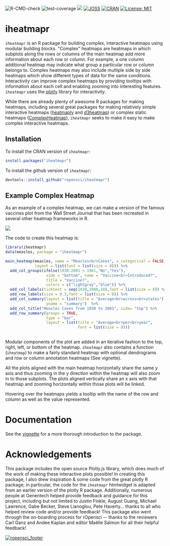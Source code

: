 ![R-CMD-check](https://github.com/ropensci/iheatmapr/actions/workflows/check-standard.yaml/badge.svg)
![test-coverage](https://github.com/ropensci/iheatmapr/actions/workflows/test-coverage.yaml/badge.svg)
[![](https://badges.ropensci.org/107_status.svg)](https://github.com/ropensci/onboarding/issues/107)
[![JOSS](http://joss.theoj.org/papers/10.21105/joss.00359/status.svg)](http://joss.theoj.org/papers/10.21105/joss.00359)
[![CRAN](https://www.r-pkg.org/badges/version/iheatmapr)](https://cran.r-project.org/package=iheatmapr)
[![License: MIT](https://img.shields.io/badge/License-MIT-yellow.svg)](https://opensource.org/licenses/MIT)

# iheatmapr

`iheatmapr` is an R package for building complex, interactive heatmaps using modular building blocks. "Complex" heatmaps are heatmaps in which subplots along the rows or columns of the main heatmap add more information about each row or column. For example, a one column additional heatmap may indicate what group a particular row or column belongs to. Complex heatmaps may also include multiple side by side heatmaps which show different types of data for the same conditions. Interactivity can improve complex heatmaps by providing tooltips with information about each cell and enabling zooming into interesting features. `iheatmapr` uses the [plotly](https://plotly.com) library for interactivity. 

While there are already plenty of awesome R packages for making heatmaps, including several great packages for making relatively simple interactive heatmaps ([heatmaply](https://github.com/talgalili/heatmaply) and [d3heatmap](https://github.com/rstudio/d3heatmap)) or complex static heatmaps ([ComplexHeatmap](https://github.com/jokergoo/ComplexHeatmap)), `iheatmapr` seeks to make it easy to make complex interactive heatmaps. 

## Installation

To install the CRAN version of `iheatmapr`:

```r
install.packages("iheatmapr")
```

To install the github version of `iheatmapr`:

```r
devtools::install_github("ropensci/iheatmapr")
```

## Example Complex Heatmap

As an example of a complex heatmap, we can make a version of the famous vaccines plot from the Wall Street Journal that has been recreated in several other heatmap frameworks in R. 

![](https://raw.githubusercontent.com/ropensci/iheatmapr/master/vaccine.gif)

The code to create this heatmap is:

```R
library(iheatmapr)
data(measles, package = "iheatmapr")

main_heatmap(measles, name = "Measles<br>Cases", x_categorical = FALSE,
             layout = list(font = list(size = 8))) %>%
  add_col_groups(ifelse(1930:2001 < 1961,"No","Yes"),
                  side = "bottom", name = "Vaccine<br>Introduced?",
                  title = "Vaccine?",
                  colors = c("lightgray","blue")) %>%
  add_col_labels(ticktext = seq(1930,2000,10),font = list(size = 8)) %>%
  add_row_labels(size = 0.3,font = list(size = 6)) %>% 
  add_col_summary(layout = list(title = "Average<br>across<br>states"),
                  yname = "summary")  %>%                 
  add_col_title("Measles Cases from 1930 to 2001", side= "top") %>%
  add_row_summary(groups = TRUE, 
                  type = "bar",
                  layout = list(title = "Average<br>per<br>year",
                                font = list(size = 8)))
              
```

Modular components of the plot are added in an iterative fashion to the top, right, left, or bottom of the heatmap. `iheatmapr` also contains a function (`iheatmap`) to make a fairly standard heatmap with optional dendrograms and row or column annotation heatmaps (See vignette).  

All the plots aligned with the main heatmap horizontally share the same y axis and thus zooming in the y direction within the heatmap will also zoom in to those subplots. The plots aligned vertically share an x axis with that heatmap and zooming horizontally within those plots will be linked.  

Hovering over the heatmaps yields a tooltip with the name of the row and column as well as the value represented.

# Documentation

See the [vignette](https://docs.ropensci.org/iheatmapr/articles/full_vignettes/iheatmapr.html) for a more thorough introduction to the package.

# Acknowledgements

This package includes the open source Plotly.js library, which does much of the work of making these interactive plots possible! In creating this package, I also drew inspiration & some code from the great plotly R package; in particular, the code for the `iheatmapr` htmlwidget is adapted from an earlier version of the plotly R package. Additionally, numerous people at Genentech helped provide feedback and guidance for this project, including but not limited to Justin Finkle, August Guang, Michael Lawrence, Gabe Becker, Steve Lianoglou, Pete Haverty... thanks to all who helped review code and/or provide feedback!  This package also went through the on-boarding process for rOpensci -- thanks to the reviewers Carl Ganz and Andee Kaplan and editor Maëlle Salmon for all their helpful feedback! 

[![ropensci_footer](http://ropensci.org/public_images/github_footer.png)](http://ropensci.org)
